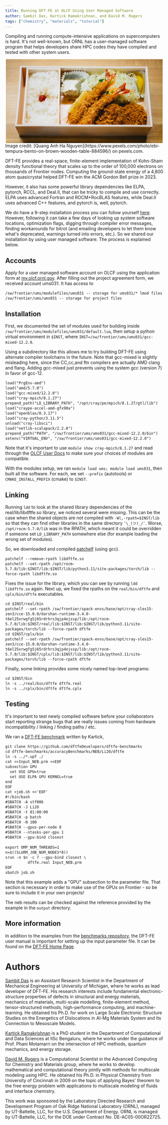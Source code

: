 ```yaml
---
title: Running DFT-FE at OLCF Using User Managed Software
author: Sambit Das, Kartick Ramakrishnan, and David M. Rogers
tags: ["chemistry", "materials", "tutorial"]
---
```


Compiling and running compute-intensive applications
on supercomputers is hard.  It's not well-known, but
ORNL has a user-managed software program that helps developers
share HPC codes they have compiled and tested with other
system users.

<img title="bento lunch" alt="bento lunch" style="display:block;margin-left:auto;margin-right:auto;" width=500px src="images/bento.jpg" />
Image credit: [Quang Anh Ha Nguyen](https://www.pexels.com/photo/ebi-tempura-bento-on-brown-wooden-table-884596/) on pexels.com.

DFT-FE provides a real-space, finite-element implementation
of Kohn-Sham density functional theory that scales up
to the order of 100,000 electrons on thousands of Frontier nodes.
Computing the ground-state energy of a 4,800 atom quasicrystal
helped DFT-FE win the ACM Gordon Bell prize in 2023.

However, it also has some powerful library dependencies like ELPA,
pytorch, RCCL, and Deal.II, that can be tricky to compile
and use correctly.  ELPA uses advanced Fortran and ROCM+RocBLAS
features, while Deal.II uses advanced C++ features, and pytorch
is, well, pytorch.

We do have a 9-step installation process you can follow yourself
[here](https://github.com/dftfeDevelopers/install_DFTFE).
However, following it can take a few days of
looking up system software locations, optimization flags,
digging through compiler error messages, finding workarounds
for bitrot (and emailing developers to let them know what's
deprecated, warnings turned into errors, etc.).
So we shared our installation by using user
managed software.  The process is explained below.

## Accounts

Apply for a user managed software account on OLCF using
the application form at [my.olcf.ornl.gov](https://my.olcf.ornl.gov).
After filling out the project agreement form, we received
account ums031.  It has access to

    /sw/frontier/ums/modulefiles/ums031 -- storage for ums031/* lmod files
    /sw/frontier/ums/ums031 -- storage for project files

## Installation

First, we documented the set of modules used for building
inside `/sw/frontier/ums/modulefiles/ums031/default.lua`,
then setup a python virtual environment in `$INST`,
where `INST=/sw/frontier/ums/ums031/gcc-mixed-12.2.0`.

Using a subdirectory like this allows me to try building
DFT-FE using alternate compiler toolchains in the future.
Note that gcc-mixed is slightly misleading here, since
the CC,cc,and ftn compilers are actually AMD clang and flang.
Adding gcc-mixed just prevents using the system gcc (version 7)
in favor of gcc-12.

    load("PrgEnv-amd")
    load("amd/5.7.0")
    load("gcc-mixed/12.2.0")
    load("cray-mpich/8.1.27")
    prepend_path("LD_LIBRARY_PATH", "/opt/cray/pe/mpich/8.1.27/gtl/lib")
    load("craype-accel-amd-gfx90a")
    load("openblas/0.3.17")
    load("cray-python/3.11.5")
    unload("cray-libsci")
    load("netlib-scalapack/2.2.0")
    prepend_path("PATH", "/sw/frontier/ums/ums031/gcc-mixed-12.2.0/bin")
    setenv("VIRTUAL_ENV", "/sw/frontier/ums/ums031/gcc-mixed-12.2.0")

Note that it's important to use `module show cray-mpich/8.1.27`
and read through the [OLCF User Docs](https://docs.olcf.ornl.gov/systems/frontier_user_guide.html) to make sure your choices of modules are compatible.

With the modules setup, we ran `module load ums; module load ums031`,
then built all the software.
For each, we set `--prefix` (autotools)
or `CMAKE_INSTALL_PREFIX` (cmake) to `$INST`.


## Linking

Running `ldd` to look at the shared library dependencies
of the real/lib/libdftfe.so library, we noticed
several were missing.  This can be the case when the
shared objects are not compiled with `-Wl,-rpath=$INST/lib`
so that they can find other libraries in the same directory
`¯\_(ツ)_/¯`.  Worse, `/opt/rocm-5.7.0/lib` was in the RPATH,
which meant it could be overridden if someone set `LD_LIBRARY_PATH`
somewhere else (for example loading the wrong set of modules).

So, we downloaded and compiled [patchelf](https://github.com/NixOS/patchelf)
(using gcc).

    patchelf --remove-rpath libdftfe.so
    patchelf --set-rpath /opt/rocm-5.7.0/lib:$INST/lib:$INST/lib/python3.11/site-packages/torch/lib --force-rpath libdftfe.so

Fixes the issue for the library, which you can see by running `ldd libdftfe.so` again.
Next up, we fixed the rpaths on the `real/bin/dftfe` and `cplx/bin/dftfe`
executables.

    cd $INST/real/bin
    patchelf --set-rpath /sw/frontier/spack-envs/base/opt/cray-sles15-zen3/cce-15.0.0/darshan-runtime-3.4.0-t6el25xrwgfg5j65rdrhrs3qjp4ojssp/lib:/opt/rocm-5.7.0/lib:$INST/real/lib:$INST/lib:$INST/lib/python3.11/site-packages/torch/lib --force-rpath dftfe
    cd $INST/cplx/bin
    patchelf --set-rpath /sw/frontier/spack-envs/base/opt/cray-sles15-zen3/cce-15.0.0/darshan-runtime-3.4.0-t6el25xrwgfg5j65rdrhrs3qjp4ojssp/lib:/opt/rocm-5.7.0/lib:$INST/cplx/lib:$INST/lib:$INST/lib/python3.11/site-packages/torch/lib --force-rpath dftfe

Finally, some linking provides some nicely named top-level programs:

    cd $INST/bin
    ln -s ../real/bin/dftfe dftfe.real
    ln -s ../cplx/bin/dftfe dftfe.cplx

## Testing

It's important to test newly compiled software before your
collaborators start reporting strange bugs that are really
issues coming from hardware incompatibility / linking / finding paths / etc.

We ran a [DFT-FE benchmark](https://github.com/dftfeDevelopers/dftfe-benchmarks) written by Kartick,

```
git clone https://github.com/dftfeDevelopers/dftfe-benchmarks
cd dftfe-benchmarks/accuracyBenchmarks/NEB/Li2O/dftfe
ln -s ../*.upf ./
cat >>Input_NEB.prm <<EOF
subsection GPU
  set USE GPU=true
  set USE ELPA GPU KERNEL=true
end
EOF
cat >job.sh <<'EOF'
#!/bin/bash
#SBATCH -A stf006
#SBATCH -J Li2O
#SBATCH -t 01:00:00
#SBATCH -p batch
#SBATCH -N 100
#SBATCH --gpus-per-node 8
#SBATCH --ntasks-per-gpu 1
#SBATCH --gpu-bind closest

export OMP_NUM_THREADS=1
n=$((SLURM_JOB_NUM_NODES*8))
srun -n $n -c 7 --gpu-bind closest \
          dftfe.real Input_NEB.prm
EOF 
sbatch job.sh
```

Note that this example adds a "GPU" subsection to
the parameter file.  That section is necessary in
order to make use of the GPUs on Frontier - so
be sure to include it in your own projects!

The neb results can be checked against the
reference provided by the example
in the `output` directory.


## More information

In addition to the examples from the [benchmarks repository](https://github.com/dftfeDevelopers/dftfe-benchmarks),
the DFT-FE user manual is important for setting up the
input parameter file.  It can be found on the
[DFT-FE Home Page](https://sites.google.com/umich.edu/dftfe).


# Authors

[Sambit Das](https://me.engin.umich.edu/people/faculty/sambit-das/) is an Assistant Research Scientist in the Department of Mechanical Engineering at University of Michigan, where he works as lead developer of DFT-FE.  His research interests include fundamental electronic-structure properties of
defects in structural and energy materials, mechanics of materials, multi-scale modelling, finite-element method, tensor-structured methods, high-performance computing, and machine-learning.  He obtained his Ph.D. for work
on Large Scale Electronic Structure Studies on the Energetics
of Dislocations in Al-Mg Materials System and Its Connection to Mesoscale Models.

[Kartick Ramakrishnan](https://sites.google.com/view/kartickrk/)
is a PhD student in the Department of Computational and Data Sciences
at IISc Bengaluru, where he works under the guidance of
Prof. Phani Motamarri on the intersection of HPC methods,
quantum mechanics, and energy storage.

[David M. Rogers](https://www.olcf.ornl.gov/directory/staff-member/david-rogers/)
is a Computational Scientist in the Advanced Computing for Chemistry and Materials group, where he works to develop mathematical and computational theory jointly with methods for multiscale modeling using HPC. He obtained his Ph.D. in Physical Chemistry from University of Cincinnati in 2009 on the topic
of applying Bayes' theorem to the free energy problem with applications to multiscale modeling of fluids and interface chemistry.

This work was sponsored by the Laboratory Directed Research and Development Program of Oak Ridge National Laboratory (ORNL), managed by UT-Battelle, LLC, for the U.S. Department of Energy. ORNL is managed by UT-Battelle, LLC, for the DOE under Contract No. DE-AC05-00OR22725.
